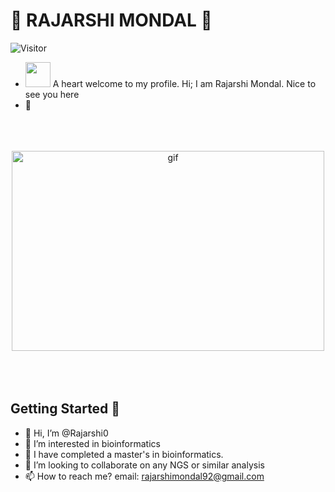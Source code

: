 
# :stars: **RAJARSHI MONDAL** :stars:
   ![Visitor](https://visitor-badge.laobi.icu/badge?page_id=https://github.com/Rajarshi0/Rajarshi0.git)
- <img src="https://raw.githubusercontent.com/MartinHeinz/MartinHeinz/master/wave.gif" width="40px"> A heart welcome to my profile. Hi; I am Rajarshi Mondal. Nice to see you here
- 🌱 
<p align="center">
    <br>
   <br>
    <br>
    <img align="center" alt="gif" src="https://github.com/arsentieva/arsentieva/blob/main/code.gif?raw=true" width="500" height="320">
    <br>
    <br>
    <br>
    <br>
</p>


## Getting Started :scroll:

- 👋 Hi, I’m @Rajarshi0
- 👀 I’m interested in bioinformatics
- 🌱 I have completed a master's in bioinformatics. 
- 💞️ I’m looking to collaborate on any NGS or similar analysis
- 📫 How to reach me? email: rajarshimondal92@gmail.com

<!---
Rajarshi0/Rajarshi0 is a ✨ special ✨ repository because its `README.md` (this file) appears on your GitHub profile.
You can click the Preview link to take a look at your changes.
--->
